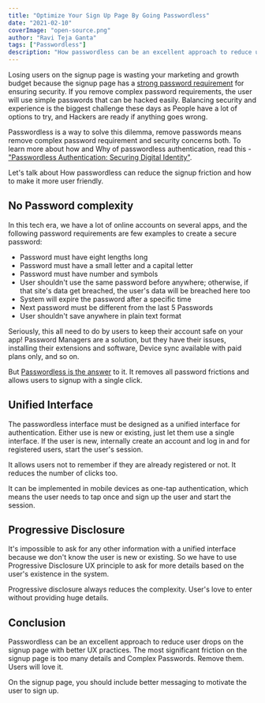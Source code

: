 ```yaml
---
title: "Optimize Your Sign Up Page By Going Passwordless"
date: "2021-02-10"
coverImage: "open-source.png"
author: "Ravi Teja Ganta"
tags: ["Passwordless"]
description: "How passwordless can be an excellent approach to reduce user drops on the signup page with better UX practices."
---
```


Losing users on the signup page is wasting your marketing and growth budget because the signup page has a [strong password requirement](https://www.loginradius.com/blog/engineering/password-security-best-practices-compliance/) for ensuring security. If you remove complex password requirements, the user will use simple passwords that can be hacked easily. Balancing security and experience is the biggest challenge these days as People have a lot of options to try, and Hackers are ready if anything goes wrong.

Passwordless is a way to solve this dilemma, remove passwords means remove complex password requirement and security concerns both. To learn more about how and Why of passwordless authentication, read this - ["Passwordless Authentication: Securing Digital Identity"](https://www.loginradius.com/blog/identity/2019/10/passwordless-authentication-the-future-of-identity-and-security/).

Let's talk about How passwordless can reduce the signup friction and how to make it more user friendly.

## No Password complexity

In this tech era, we have a lot of online accounts on several apps, and the following password requirements are few examples to create a secure password:

- Password must have eight lengths long
- Password must have a small letter and a capital letter 
- Password must have number and symbols 
- User shouldn't use the same password before anywhere; otherwise, if that site's data get breached, the user's data will be breached here too
- System will expire the password after a specific time 
- Next password must be different from the last 5 Passwords 
- User shouldn't save anywhere in plain text format

Seriously, this all need to do by users to keep their account safe on your app! Password Managers are a solution, but they have their issues, installing their extensions and software, Device sync available with paid plans only, and so on. 

But [Passwordless is the answer](https://www.loginradius.com/passwordless-login/) to it. It removes all password frictions and allows users to signup with a single click. 

## Unified Interface 

The passwordless interface must be designed as a unified interface for authentication. Either use is new or existing, just let them use a single interface. If the user is new, internally create an account and log in and for registered users, start the user's session. 

It allows users not to remember if they are already registered or not. It reduces the number of clicks too.

It can be implemented in mobile devices as one-tap authentication, which means the user needs to tap once and sign up the user and start the session. 

## Progressive Disclosure 

It's impossible to ask for any other information with a unified interface because we don't know the user is new or existing. So we have to use Progressive Disclosure UX principle to ask for more details based on the user's existence in the system. 

Progressive disclosure always reduces the complexity. User's love to enter without providing huge details. 

## Conclusion

Passwordless can be an excellent approach to reduce user drops on the signup page with better UX practices. The most significant friction on the signup page is too many details and Complex Passwords. Remove them. Users will love it. 

On the signup page, you should include better messaging to motivate the user to sign up.
